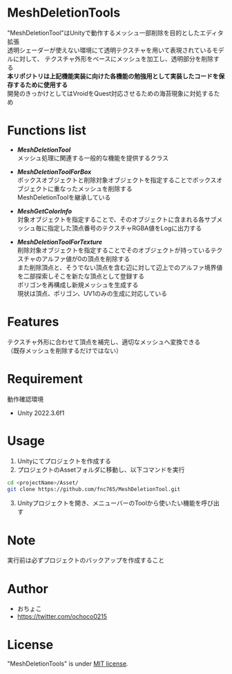 # MeshDeletionTools
 
"MeshDeletionTool"はUnityで動作するメッシュ一部削除を目的としたエディタ拡張<br>
透明シェーダーが使えない環境にて透明テクスチャを用いて表現されているモデルに対して、
テクスチャ外形をベースにメッシュを加工し、透明部分を削除する<br>
**本リポジトリは上記機能実装に向けた各機能の勉強用として実装したコードを保存するために使用する**<br>
開発のきっかけとしてはVroidをQuest対応させるための海苔現象に対処するため<br>

# Functions list

* ***MeshDeletionTool***<br>
メッシュ処理に関連する一般的な機能を提供するクラス<br>

* ***MeshDeletionToolForBox***<br>
ボックスオブジェクトと削除対象オブジェクトを指定することでボックスオブジェクトに重なったメッシュを削除する<br>
MeshDeletionToolを継承している<br>

* ***MeshGetColorInfo***<br>
対象オブジェクトを指定することで、そのオブジェクトに含まれる各サブメッシュ毎に指定した頂点番号のテクスチャRGBA値をLogに出力する

* ***MeshDeletionToolForTexture***<br>
削除対象オブジェクトを指定することでそのオブジェクトが持っているテクスチャのアルファ値が0の頂点を削除する<br>
また削除頂点と、そうでない頂点を含む辺に対して辺上でのアルファ境界値を二部探索しそこを新たな頂点として登録する<br>
ポリゴンを再構成し新規メッシュを生成する<br>
現状は頂点、ポリゴン、UV1のみの生成に対応している<br>

# Features

テクスチャ外形に合わせて頂点を補完し、適切なメッシュへ変換できる<br>
（既存メッシュを削除するだけではない）
 
# Requirement

動作確認環境
* Unity 2022.3.6f1
 
# Usage
 
1. Unityにてプロジェクトを作成する
2. プロジェクトのAssetフォルダに移動し、以下コマンドを実行
```bash
cd <projectName>/Asset/
git clone https://github.com/fnc765/MeshDeletionTool.git
```
3. Unityプロジェクトを開き、メニューバーのToolから使いたい機能を呼び出す
 
# Note
 
実行前は必ずプロジェクトのバックアップを作成すること
 
# Author
 
* おちょこ
* https://twitter.com/ochoco0215

# License
 
"MeshDeletionTools" is under [MIT license](https://en.wikipedia.org/wiki/MIT_License).

